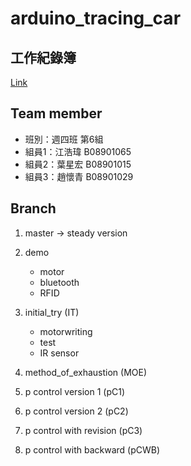# arduino_tracing_car

## 工作紀錄簿 

[Link](https://hackmd.io/@V1btMSjkRvKEsMbF1F9Cdg/Sk1B_CtII)  

## Team member

* 班別：週四班 第6組
* 組員1：江浩瑋 B08901065
* 組員2：葉星宏 B08901015
* 組員3：趙懷青 B08901029

## Branch

1. master -> steady version

2. demo  
    * motor
    * bluetooth
    * RFID
3. initial_try (IT)
    * motorwriting
    * test
    * IR sensor

4. method_of_exhaustion (MOE)

5. p control version 1 (pC1)

6. p control version 2 (pC2)

7. p control with revision (pC3)

8. p control with backward (pCWB)
